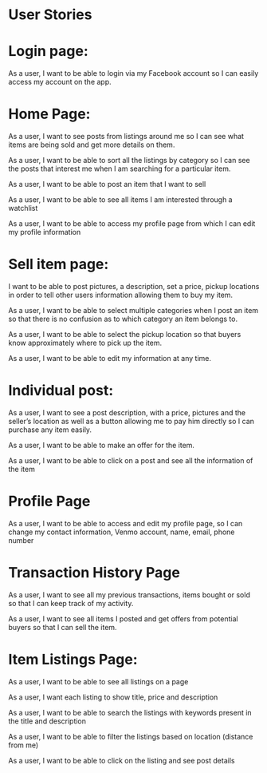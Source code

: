 # User Stories


# Login page:

As a user, I want to be able to login via my Facebook account so I can easily access my account on the app.



# Home Page:

As a user, I want to see posts from listings around me so I can see what items are being sold and get more details on them.

As a user, I want to be able to sort all the listings by category so I can see the posts that interest me when I am searching for a particular item.

As a user, I want to be able to post an item that I want to sell 

As a user, I want to be able to see all items I am interested through a watchlist

As a user, I want to be able to access my profile page from which I can edit my profile information


# Sell item page:

I want to be able to post pictures, a description, set a price, pickup locations in order to tell other users information allowing them to buy my item.

As a user, I want to be able to select multiple categories when I post an item so that there is no confusion as to which category an item belongs to. 

As a user, I want to be able to select the pickup location so that buyers know approximately where to pick up the item.

As a user, I want to be able to edit my information at any time.


# Individual post:

As a user, I want to see a post description, with a price, pictures and the seller’s location as well as a button allowing me to pay him directly so I can purchase any item easily.

As a user, I want to be able to make an offer for the item.

As a user, I want to be able to click on a post and see all the information of the item


# Profile Page

As a user, I want to be able to access and edit my profile page, so I can change my contact information, Venmo account, name, email, phone number


# Transaction History Page

As a user, I want to see all my previous transactions, items bought or sold so that I can keep track of my activity.

As a user, I want to see all items I posted and get offers from potential buyers so that I can sell the item.

# Item Listings Page:
As a user, I want to be able to see all listings on a page

As a user, I want each listing to show title, price and description

As a user, I want to be able to search the listings with keywords present in the title and description

As a user, I want to be able to filter the listings based on location (distance from me)

As a user, I want to be able to click on the listing and see post details
